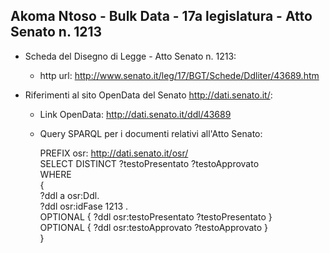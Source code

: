 ## Akoma Ntoso - Bulk Data - 17a legislatura - Atto Senato n. 1213 ##

* Scheda del Disegno di Legge - Atto Senato n. 1213:
	* http url: http://www.senato.it/leg/17/BGT/Schede/Ddliter/43689.htm

* Riferimenti al sito OpenData del Senato http://dati.senato.it/:
	* Link OpenData: http://dati.senato.it/ddl/43689
	* Query SPARQL per i documenti relativi all'Atto Senato:

        PREFIX osr: <http://dati.senato.it/osr/>  
		SELECT DISTINCT ?testoPresentato ?testoApprovato  
		WHERE  
		{  
		    ?ddl a osr:Ddl.  
		    ?ddl osr:idFase 1213 .  
		    OPTIONAL { ?ddl osr:testoPresentato ?testoPresentato }  
		    OPTIONAL { ?ddl osr:testoApprovato ?testoApprovato }  
		}
		